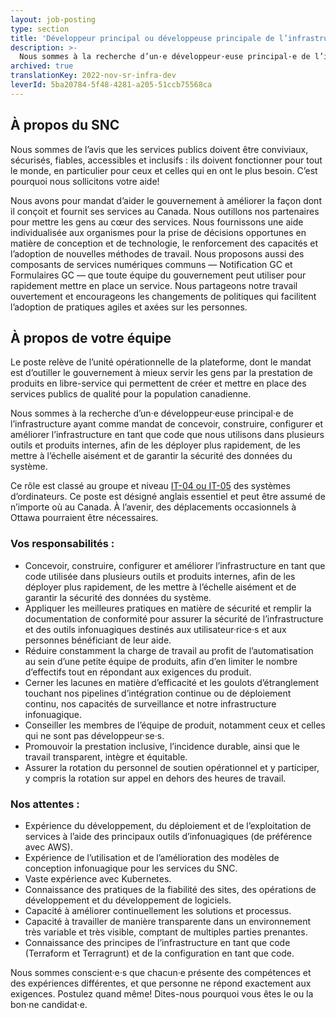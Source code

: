 ```yaml
---
layout: job-posting
type: section
title: 'Développeur principal ou développeuse principale de l’infrastructure'
description: >-
  Nous sommes à la recherche d’un·e développeur·euse principal·e de l’infrastructure ayant comme mandat de concevoir, construire, configurer et améliorer l’infrastructure en tant que code que nous utilisons dans plusieurs outils et produits internes, afin de les déployer plus rapidement, de les mettre à l’échelle aisément et de garantir la sécurité des données du système. Ce rôle est classé au groupe et niveau IT-04 ou IT-05 des systèmes d’ordinateurs. Ce rôle peut être assumé de n’importe où au Canada. À l’avenir, des déplacements occasionnels à Ottawa pourraient être nécessaires.
archived: true
translationKey: 2022-nov-sr-infra-dev
leverId: 5ba20784-5f48-4281-a205-51ccb75568ca
---
```


## À propos du SNC 

Nous sommes de l’avis que les services publics doivent être conviviaux, sécurisés, fiables, accessibles et inclusifs : ils doivent fonctionner pour tout le monde, en particulier pour ceux et celles qui en ont le plus besoin. C’est pourquoi nous sollicitons votre aide!

Nous avons pour mandat d’aider le gouvernement à améliorer la façon dont il conçoit et fournit ses services au Canada. Nous outillons nos partenaires pour mettre les gens au cœur des services. Nous fournissons une aide individualisée aux organismes pour la prise de décisions opportunes en matière de conception et de technologie, le renforcement des capacités et l’adoption de nouvelles méthodes de travail. Nous proposons aussi des composants de services numériques communs — Notification GC et Formulaires GC — que toute équipe du gouvernement peut utiliser pour rapidement mettre en place un service. Nous partageons notre travail ouvertement et encourageons les changements de politiques qui facilitent l’adoption de pratiques agiles et axées sur les personnes.

## À propos de votre équipe

Le poste relève de l’unité opérationnelle de la plateforme, dont le mandat est d’outiller le gouvernement à mieux servir les gens par la prestation de produits en libre-service qui permettent de créer et mettre en place des services publics de qualité pour la population canadienne.

Nous sommes à la recherche d’un·e développeur·euse principal·e de l’infrastructure ayant comme mandat de concevoir, construire, configurer et améliorer l’infrastructure en tant que code que nous utilisons dans plusieurs outils et produits internes, afin de les déployer plus rapidement, de les mettre à l’échelle aisément et de garantir la sécurité des données du système.

Ce rôle est classé au groupe et niveau [IT-04 ou IT-05](https://www.tbs-sct.canada.ca/agreements-conventions/view-visualiser-fra.aspx?id=1) des systèmes d’ordinateurs. Ce poste est désigné anglais essentiel et peut être assumé de n’importe où au Canada. À l’avenir, des déplacements occasionnels à Ottawa pourraient être nécessaires.

### Vos responsabilités :

- Concevoir, construire, configurer et améliorer l’infrastructure en tant que code utilisée dans plusieurs outils et produits internes, afin de les déployer plus rapidement, de les mettre à l’échelle aisément et de garantir la sécurité des données du système.
- Appliquer les meilleures pratiques en matière de sécurité et remplir la documentation de conformité pour assurer la sécurité de l’infrastructure et des outils infonuagiques destinés aux utilisateur·rice·s et aux personnes bénéficiant de leur aide.
- Réduire constamment la charge de travail au profit de l’automatisation au sein d’une petite équipe de produits, afin d’en limiter le nombre d’effectifs tout en répondant aux exigences du produit.
- Cerner les lacunes en matière d’efficacité et les goulots d’étranglement touchant nos pipelines d’intégration continue ou de déploiement continu, nos capacités de surveillance et notre infrastructure infonuagique.
- Conseiller les membres de l’équipe de produit, notamment ceux et celles qui ne sont pas développeur·se·s.
- Promouvoir la prestation inclusive, l’incidence durable, ainsi que le travail transparent, intègre et équitable.
- Assurer la rotation du personnel de soutien opérationnel et y participer, y compris la rotation sur appel en dehors des heures de travail.

### Nos attentes :

- Expérience du développement, du déploiement et de l’exploitation de services à l’aide des principaux outils d’infonuagiques (de préférence avec AWS).
- Expérience de l’utilisation et de l’amélioration des modèles de conception infonuagique pour les services du SNC.
- Vaste expérience avec Kubernetes.
- Connaissance des pratiques de la fiabilité des sites, des opérations de développement et du développement de logiciels.
- Capacité à améliorer continuellement les solutions et processus.
- Capacité à travailler de manière transparente dans un environnement très variable et très visible, comptant de multiples parties prenantes.
- Connaissance des principes de l’infrastructure en tant que code (Terraform et Terragrunt) et de la configuration en tant que code.

Nous sommes conscient·e·s que chacun·e présente des compétences et des expériences différentes, et que personne ne répond exactement aux exigences. Postulez quand même! Dites-nous pourquoi vous êtes le ou la bon·ne candidat·e.

